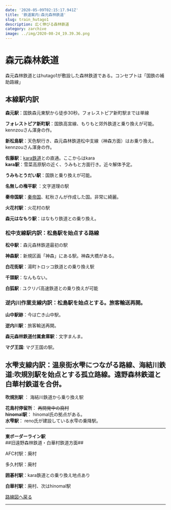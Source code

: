 ```yaml
---
date: '2020-05-09T02:15:17.941Z'
title: '鉄道案内:森元森林鉄道'
slug: train_hutago1
description: 広く伸びる森林鉄道
category: zarchive
image: ../img/2020-08-24_19.39.36.png
---
```

# **森元森林鉄道**

森元森林鉄道とはhutago1が敷設した森林鉄道である。コンセプトは「国鉄の補助路線」

## 本線駅内訳

**森元駅**：国鉄森元東駅から徒歩30秒。フォレストピア新町駅までは単線

**フォレストピア新町駅**：国鉄高宮線、もりもと郊外鉄道と乗り換えが可能。kennzouさん渾身の作。

**新松島駅**：天色駅行き、森元森林鉄道松中支線（神森方面）はお乗り換え。kennzouさん渾身の作。

**佐藤駅**：[kara鉄道](https://wiki.morino.party/train_kara/)との直通。ここからはkara  
**kara駅**：雪菜高原駅の近く、うみもと方面行き。近々解体予定。

**うみもとうだい駅**：国鉄と乗り換えが可能。

**名無しの権平駅** ：文字道理の駅

**秦帝国駅**：[秦帝国](https://wiki.morino.party/shin/)、紅秋さんが作成した国。非常に綺麗。

**火花村駅**：火花村の駅

**森元はなもり駅**：はなもり鉄道との乗り換え。

### 松中支線駅内訳：松島駅を始点する路線

**松中駅**：森元森林鉄道最初の駅

**神森駅**：新規区画「神森」にある駅。神森大橋がある。

**白花街駅**：湯町トロッコ鉄道との乗り換え駅

**千頭駅**：なんもない。

**白狐駅** : ユクリパ高速鉄道との乗り換えが可能

### 逆内川作業支線内訳：松島駅を始点とする。旅客輸送再開。

**山中駅跡**：今は亡き山中駅。

**逆内川駅**：旅客輸送再開。

**森元森林鉄道付属倉庫駅**：文字まんま。

**マグ王国**: マグ王国の駅。

## 水雫支線内訳：温泉街水雫につながる路線、海結川鉄道:吹規別駅を始点とする孤立路線。遠野森林鉄道と白華村鉄道を合併。

**吹規別駅** ：  海結川鉄道から乗り換え駅

**花鳥村停留所**：  ~~再開発中の廃村~~  
**hinomal駅**：  hinomal氏の拠点がある。  
**水雫駅**： reno氏が建設している水雫の乗降駅。  
******  
**東ボーダーライン駅**  
##旧遠野森林鉄道・白華村鉄道方面##

AFC村駅：廃村

多久村駅：廃村

**囲碁村駅**：kara鉄道との乗り換え地点あり

**白華村駅**：廃村、次はhinomal駅　

[路線図へ戻る](https://wiki.morino.party/train)

---

